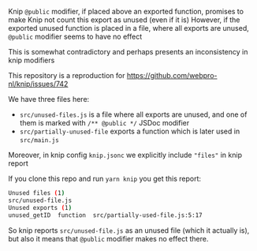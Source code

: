 Knip `@public` modifier, if placed above an exported function, promises to make Knip not count this export as unused (even if it is)
However, if the exported unused function is placed in a file, where all exports are unused, `@public` modifier seems to have no effect

This is somewhat contradictory and perhaps presents an inconsistency in knip modifiers

This repository is a reproduction for https://github.com/webpro-nl/knip/issues/742

We have three files here:
* `src/unused-files.js` is a file where all exports are unused, and one of them is marked with `/** @public */` JSDoc modifier
* `src/partially-unused-file` exports a function which is later used in `src/main.js`

Moreover, in knip config `knip.jsonc`  we explicitly include `"files"` in knip report

If you clone this repo and run `yarn knip` you get this report: 

```sh
Unused files (1)
src/unused-file.js
Unused exports (1)
unused_getID  function  src/partially-used-file.js:5:17
```

So knip reports `src/unused-file.js` as an unused file (which it actually is), but also it means that `@public` modifier makes no effect there.
